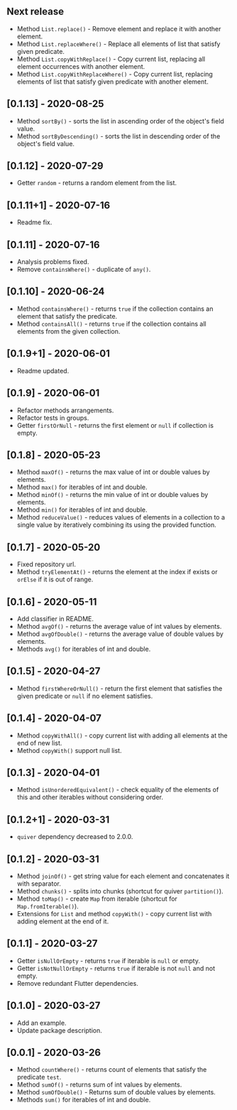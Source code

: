 ## Next release

* Method `List.replace()` - Remove element and replace it with another element.
* Method `List.replaceWhere()` - Replace all elements of list that satisfy given predicate.
* Method `List.copyWithReplace()` - Copy current list, replacing all element occurrences with another element.
* Method `List.copyWithReplaceWhere()` - Copy current list, replacing elements of list
that satisfy given predicate with another element.

## [0.1.13] - 2020-08-25

* Method `sortBy()` - sorts the list in ascending order of the object's field value.
* Method `sortByDescending()` - sorts the list in descending order of the object's field value.

## [0.1.12] - 2020-07-29

* Getter `random` - returns a random element from the list.

## [0.1.11+1] - 2020-07-16

* Readme fix.

## [0.1.11] - 2020-07-16

* Analysis problems fixed.
* Remove `containsWhere()` - duplicate of `any()`.

## [0.1.10] - 2020-06-24

* Method `containsWhere()` - returns `true` if the collection contains an element that satisfy the predicate.
* Method `containsAll()` - returns `true` if the collection contains all elements from the given collection.

## [0.1.9+1] - 2020-06-01

* Readme updated.

## [0.1.9] - 2020-06-01

* Refactor methods arrangements.
* Refactor tests in groups.
* Getter `firstOrNull` -  returns the first element or `null` if collection is empty.

## [0.1.8] - 2020-05-23

* Method `maxOf()` - returns the max value of int or double values by elements.
* Method `max()` for iterables of int and double.
* Method `minOf()` - returns the min value of int or double values by elements.
* Method `min()` for iterables of int and double.
* Method `reduceValue()` - reduces values of elements in a collection to a single value
by iteratively combining its using the provided function.

## [0.1.7] - 2020-05-20

* Fixed repository url.
* Method `tryElementAt()` - returns the element at the index if exists or `orElse` if it is out of range.

## [0.1.6] - 2020-05-11

* Add classifier in README.
* Method `avgOf()` - returns the average value of int values by elements.
* Method `avgOfDouble()` - returns the average value of double values by elements.
* Methods `avg()` for iterables of int and double.

## [0.1.5] - 2020-04-27

* Method `firstWhereOrNull()` - return the first element that satisfies the given predicate or `null` if no element satisfies.

## [0.1.4] - 2020-04-07

* Method `copyWithAll()` - copy current list with adding all elements at the end of new list.
* Method `copyWith()` support null list.

## [0.1.3] - 2020-04-01

* Method `isUnorderedEquivalent()` - check equality of the elements of this and other iterables without considering order.

## [0.1.2+1] - 2020-03-31

* `quiver` dependency decreased to 2.0.0.

## [0.1.2] - 2020-03-31

* Method `joinOf()` - get string value for each element and concatenates it with separator.
* Method `chunks()` - splits into chunks (shortcut for quiver `partition()`).
* Method `toMap()` - create `Map` from iterable (shortcut for `Map.fromIterable()`).
* Extensions for `List` and method `copyWith()` - copy current list with adding element at the end of it.

## [0.1.1] - 2020-03-27

* Getter `isNullOrEmpty` - returns `true` if iterable is `null` or empty.
* Getter `isNotNullOrEmpty` - returns `true` if iterable is not `null` and not empty.
* Remove redundant Flutter dependencies.

## [0.1.0] - 2020-03-27

* Add an example.
* Update package description.

## [0.0.1] - 2020-03-26

* Method `countWhere()` - returns count of elements that satisfy the predicate `test`.
* Method `sumOf()` - returns sum of int values by elements.
* Method `sumOfDouble()` - Returns sum of double values by elements.
* Methods `sum()` for iterables of int and double.
